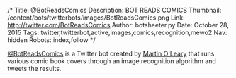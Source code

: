 /*
Title: @BotReadsComics
Description: BOT READS COMICS
Thumbnail: /content/bots/twitterbots/images/BotReadsComics.png
Link: http://twitter.com/BotReadsComics
Author: botsheeter.py
Date: October 28, 2015
Tags: twitter,twitterbot,active,images,comics,recognition,mewo2
Nav: hidden
Robots: index,follow
*/

[@BotReadsComics](https://twitter.com/BotReadsComics) is a Twitter bot created by [Martin O'Leary](https://twitter.com/mewo2) that runs various comic book covers through an image recognition algorithm and tweets the results. 
